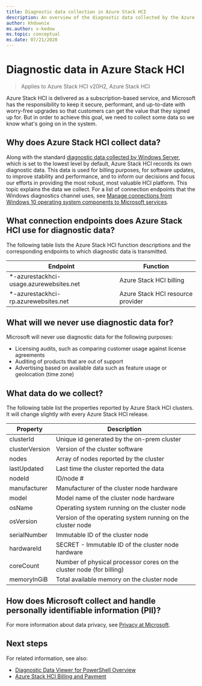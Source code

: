 ```yaml
---
title: Diagnostic data collection in Azure Stack HCI
description: An overview of the diagnostic data collected by the Azure Stack HCI operating system and billing service, and how to control what data Microsoft collects.
author: khdownie
ms.author: v-kedow
ms.topic: conceptual
ms.date: 07/21/2020
---
```


# Diagnostic data in Azure Stack HCI

> Applies to Azure Stack HCI v20H2, Azure Stack HCI

Azure Stack HCI is delivered as a subscription-based service, and Microsoft has the responsibility to keep it secure, performant, and up-to-date with worry-free upgrades so that customers can get the value that they signed up for. But in order to achieve this goal, we need to collect some data so we know what's going on in the system.

## Why does Azure Stack HCI collect data?

 Along with the standard [diagnostic data collected by Windows Server](/windows/privacy/configure-windows-diagnostic-data-in-your-organization), which is set to the lowest level by default, Azure Stack HCI records its own diagnostic data. This data is used for billing purposes, for software updates, to improve stability and performance, and to inform our decisions and focus our efforts in providing the most robust, most valuable HCI platform. This topic explains the data we collect. For a list of connection endpoints that the Windows diagnostics channel uses, see [Manage connections from Windows 10 operating system components to Microsoft services](/windows/privacy/manage-connections-from-windows-operating-system-components-to-microsoft-services).

## What connection endpoints does Azure Stack HCI use for diagnostic data?

The following table lists the Azure Stack HCI function descriptions and the corresponding endpoints to which diagnostic data is transmitted.

| Endpoint                                 | Function                          |
| ---------------------------------------- | --------------------------------- |
| *-azurestackhci-usage.azurewebsites.net  | Azure Stack HCI billing           |
| *-azurestackhci-rp.azurewebsites.net     | Azure Stack HCI resource provider |

## What will we never use diagnostic data for?

Microsoft will never use diagnostic data for the following purposes:

- Licensing audits, such as comparing customer usage against license agreements
- Auditing of products that are out of support
- Advertising based on available data such as feature usage or geolocation (time zone)

## What data do we collect?

The following table list the properties reported by Azure Stack HCI clusters. It will change slightly with every Azure Stack HCI release.

| Property       | Description                                                          |
| -------------- | -------------------------------------------------------------------- |
| clusterId      | Unique id generated by the on-prem cluster                           |
| clusterVersion | Version of the cluster software                                      |
| nodes          | Array of nodes reported by the cluster                               |
| lastUpdated    | Last time the cluster reported the data                              |
| nodeId         | ID/node #                                                            |
| manufacturer   | Manufacturer of the cluster node hardware                            |
| model          | Model name of the cluster node hardware                              |
| osName         | Operating system running on the cluster node                         |
| osVersion      | Version of the operating system running on the cluster node          |
| serialNumber   | Immutable ID of the cluster node                                     |
| hardwareId     | SECRET - Immutable ID of the cluster node hardware                   |
| coreCount      | Number of physical processor cores on the cluster node (for billing) |
| memoryInGiB    | Total available memory on the cluster node                           |

## How does Microsoft collect and handle personally identifiable information (PII)?

For more information about data privacy, see [Privacy at Microsoft](/privacy).

## Next steps

For related information, see also:

- [Diagnostic Data Viewer for PowerShell Overview](/windows/privacy/microsoft-diagnosticdataviewer)
- [Azure Stack HCI Billing and Payment](billing.md)
